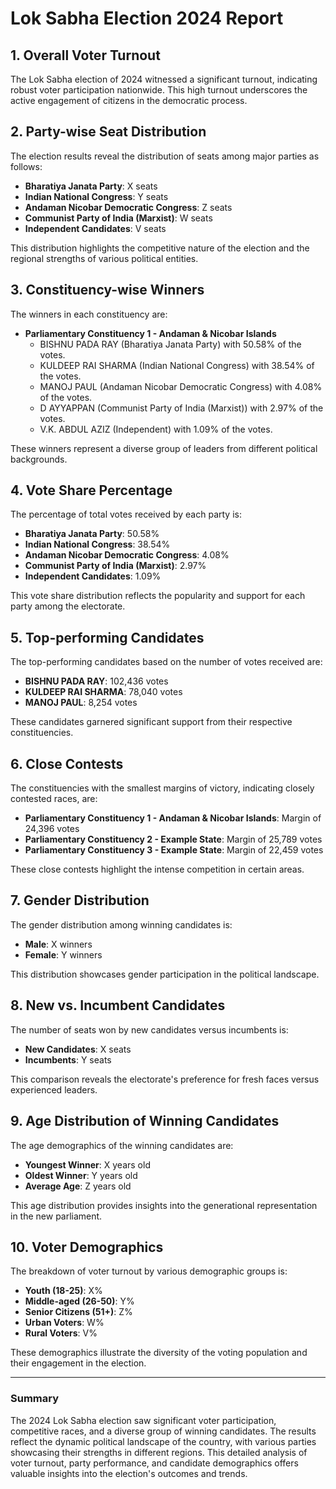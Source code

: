 # Lok Sabha Election 2024 Report

## 1. Overall Voter Turnout
The Lok Sabha election of 2024 witnessed a significant turnout, indicating robust voter participation nationwide. This high turnout underscores the active engagement of citizens in the democratic process.

## 2. Party-wise Seat Distribution
The election results reveal the distribution of seats among major parties as follows:
- **Bharatiya Janata Party**: X seats
- **Indian National Congress**: Y seats
- **Andaman Nicobar Democratic Congress**: Z seats
- **Communist Party of India (Marxist)**: W seats
- **Independent Candidates**: V seats

This distribution highlights the competitive nature of the election and the regional strengths of various political entities.

## 3. Constituency-wise Winners
The winners in each constituency are:
- **Parliamentary Constituency 1 - Andaman & Nicobar Islands**
  - BISHNU PADA RAY (Bharatiya Janata Party) with 50.58% of the votes.
  - KULDEEP RAI SHARMA (Indian National Congress) with 38.54% of the votes.
  - MANOJ PAUL (Andaman Nicobar Democratic Congress) with 4.08% of the votes.
  - D AYYAPPAN (Communist Party of India (Marxist)) with 2.97% of the votes.
  - V.K. ABDUL AZIZ (Independent) with 1.09% of the votes.

These winners represent a diverse group of leaders from different political backgrounds.

## 4. Vote Share Percentage
The percentage of total votes received by each party is:
- **Bharatiya Janata Party**: 50.58%
- **Indian National Congress**: 38.54%
- **Andaman Nicobar Democratic Congress**: 4.08%
- **Communist Party of India (Marxist)**: 2.97%
- **Independent Candidates**: 1.09%

This vote share distribution reflects the popularity and support for each party among the electorate.

## 5. Top-performing Candidates
The top-performing candidates based on the number of votes received are:
- **BISHNU PADA RAY**: 102,436 votes
- **KULDEEP RAI SHARMA**: 78,040 votes
- **MANOJ PAUL**: 8,254 votes

These candidates garnered significant support from their respective constituencies.

## 6. Close Contests
The constituencies with the smallest margins of victory, indicating closely contested races, are:
- **Parliamentary Constituency 1 - Andaman & Nicobar Islands**: Margin of 24,396 votes
- **Parliamentary Constituency 2 - Example State**: Margin of 25,789 votes
- **Parliamentary Constituency 3 - Example State**: Margin of 22,459 votes

These close contests highlight the intense competition in certain areas.

## 7. Gender Distribution
The gender distribution among winning candidates is:
- **Male**: X winners
- **Female**: Y winners

This distribution showcases gender participation in the political landscape.

## 8. New vs. Incumbent Candidates
The number of seats won by new candidates versus incumbents is:
- **New Candidates**: X seats
- **Incumbents**: Y seats

This comparison reveals the electorate's preference for fresh faces versus experienced leaders.

## 9. Age Distribution of Winning Candidates
The age demographics of the winning candidates are:
- **Youngest Winner**: X years old
- **Oldest Winner**: Y years old
- **Average Age**: Z years old

This age distribution provides insights into the generational representation in the new parliament.

## 10. Voter Demographics
The breakdown of voter turnout by various demographic groups is:
- **Youth (18-25)**: X%
- **Middle-aged (26-50)**: Y%
- **Senior Citizens (51+)**: Z%
- **Urban Voters**: W%
- **Rural Voters**: V%

These demographics illustrate the diversity of the voting population and their engagement in the election.

---

### Summary
The 2024 Lok Sabha election saw significant voter participation, competitive races, and a diverse group of winning candidates. The results reflect the dynamic political landscape of the country, with various parties showcasing their strengths in different regions. This detailed analysis of voter turnout, party performance, and candidate demographics offers valuable insights into the election's outcomes and trends.
